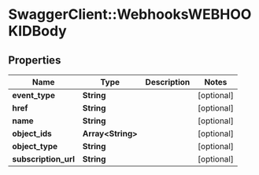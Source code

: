 # SwaggerClient::WebhooksWEBHOOKIDBody

## Properties
Name | Type | Description | Notes
------------ | ------------- | ------------- | -------------
**event_type** | **String** |  | [optional] 
**href** | **String** |  | [optional] 
**name** | **String** |  | [optional] 
**object_ids** | **Array&lt;String&gt;** |  | [optional] 
**object_type** | **String** |  | [optional] 
**subscription_url** | **String** |  | [optional] 

